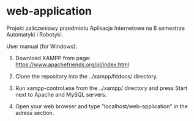# web-application
Projekt zaliczeniowy przedmiotu Aplikacje Internetowe na 6 semestrze Automatyki i Robotyki.

User manual (for Windows):
1. Download XAMPP from page: https://www.apachefriends.org/pl/index.html

2. Clone the repository into the ../xampp/htdocs/ directory.

3. Run xampp-control.exe from the ../xampp/ directory and press Start next to Apache and MySQL servers.

4. Open your web browser and type "localhost/web-application" in the adress section.
